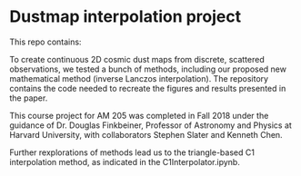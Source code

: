 # Dustmap interpolation project

This repo contains:

To create continuous 2D cosmic dust maps from discrete, scattered observations, we tested a bunch of methods, including our proposed new mathematical method (inverse Lanczos interpolation). The repository contains the code needed to recreate the figures and results presented in the paper.

This course project for AM 205 was completed in Fall 2018 under the guidance of Dr. Douglas Finkbeiner, Professor of Astronomy and Physics at Harvard University, with collaborators Stephen Slater and Kenneth Chen. 

Further rexplorations of methods lead us to the triangle-based C1 interpolation method, as indicated in the C1Interpolator.ipynb.
